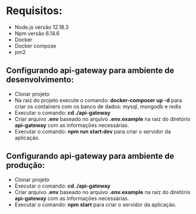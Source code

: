 Requisitos:
===========

- Node.js versão 12.18.3
- Npm versão 6.14.6
- Docker 
- Docker compose
- pm2

Configurando api-gateway para ambiente de desenvolvimento:
----------------------------------------------------------

- Clonar projeto
- Na raiz do projeto execute o comando: **docker-composer up -d** para criar os containers com os banco de dados: mysql, mongodb e redis
- Executar o comando: **cd ./api-gateway**
- Criar arquivo **.env** baseado no arquivo **.env.example** na raiz do diretório **api-gateway** com as informações necessárias.
- Executar o comando: **npm run start:dev** para criar o servidor da aplicação.

Configurando api-gateway para ambiente de produção:
----------------------------------------------------------

- Clonar projeto
- Executar o comando: **cd ./api-gateway**
- Criar arquivo **.env** baseado no arquivo **.env.example** na raiz do diretório **api-gateway** com as informações necessárias.
- Executar o comando: **npm start** para criar o servidor da aplicação.
